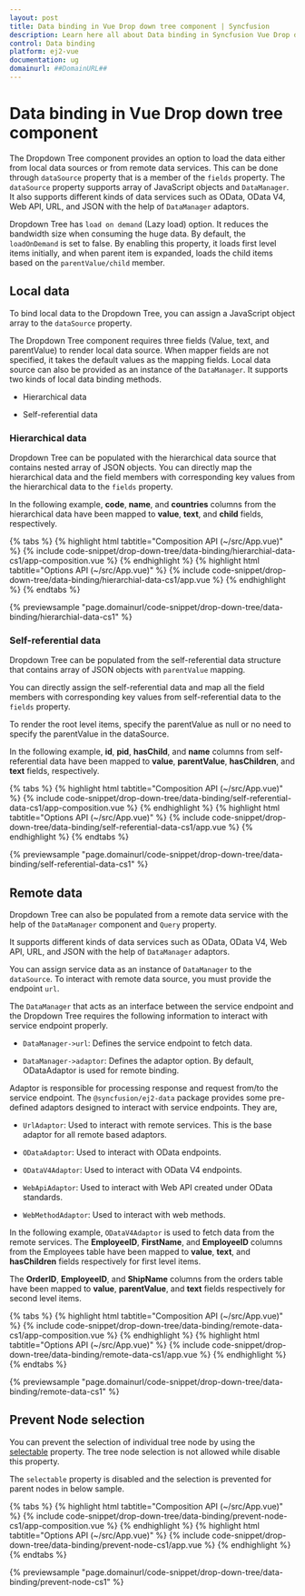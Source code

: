 ```yaml
---
layout: post
title: Data binding in Vue Drop down tree component | Syncfusion
description: Learn here all about Data binding in Syncfusion Vue Drop down tree component of Syncfusion Essential JS 2 and more.
control: Data binding 
platform: ej2-vue
documentation: ug
domainurl: ##DomainURL##
---
```


# Data binding in Vue Drop down tree component

The Dropdown Tree component provides an option to load the data either from local data sources or from remote data services. This can be done through `dataSource` property that is a member of the `fields` property. The `dataSource` property supports array of JavaScript objects and `DataManager`. It also supports different kinds of data services such as OData, OData V4, Web API, URL, and JSON with the help of `DataManager` adaptors.

Dropdown Tree has `load on demand` (Lazy load) option. It reduces the bandwidth size when consuming the huge data. By default, the `loadOnDemand` is set to false. By enabling this property, it loads first level items initially, and when parent item is expanded, loads the child items based on the `parentValue/child` member.

## Local data

To bind local data to the Dropdown Tree, you can assign a JavaScript object array to the `dataSource` property.

The Dropdown Tree component requires three fields (Value, text, and parentValue) to render local data source. When mapper fields are not specified, it takes the default values as the mapping fields. Local data source can also be provided as an instance of the `DataManager`. It supports two kinds of local data binding methods.

* Hierarchical data

* Self-referential data

### Hierarchical data

Dropdown Tree can be populated with the hierarchical data source that contains nested array of JSON objects. You can directly map the hierarchical data and the field members with corresponding key values from the hierarchical data to the `fields` property.

In the following example, **code**, **name**, and **countries** columns from the hierarchical data have been mapped to **value**, **text**, and **child** fields, respectively.

{% tabs %}
{% highlight html tabtitle="Composition API (~/src/App.vue)" %}
{% include code-snippet/drop-down-tree/data-binding/hierarchial-data-cs1/app-composition.vue %}
{% endhighlight %}
{% highlight html tabtitle="Options API (~/src/App.vue)" %}
{% include code-snippet/drop-down-tree/data-binding/hierarchial-data-cs1/app.vue %}
{% endhighlight %}
{% endtabs %}
        
{% previewsample "page.domainurl/code-snippet/drop-down-tree/data-binding/hierarchial-data-cs1" %}

### Self-referential data

Dropdown Tree can be populated from the self-referential data structure that contains array of JSON objects with `parentValue` mapping.

You can directly assign the self-referential data and map all the field members with corresponding key values from self-referential data to the `fields` property.

To render the root level items, specify the parentValue as null or no need to specify the parentValue in the dataSource.

In the following example, **id**, **pid**, **hasChild**, and **name** columns from self-referential data have been mapped to **value**, **parentValue**, **hasChildren**, and **text** fields, respectively.

{% tabs %}
{% highlight html tabtitle="Composition API (~/src/App.vue)" %}
{% include code-snippet/drop-down-tree/data-binding/self-referential-data-cs1/app-composition.vue %}
{% endhighlight %}
{% highlight html tabtitle="Options API (~/src/App.vue)" %}
{% include code-snippet/drop-down-tree/data-binding/self-referential-data-cs1/app.vue %}
{% endhighlight %}
{% endtabs %}
        
{% previewsample "page.domainurl/code-snippet/drop-down-tree/data-binding/self-referential-data-cs1" %}

## Remote data

Dropdown Tree can also be populated from a remote data service with the help of the `DataManager` component and `Query` property.

It supports different kinds of data services such as OData, OData V4, Web API, URL, and JSON with the help of `DataManager` adaptors.

You can assign service data as an instance of `DataManager` to the `dataSource`. To interact with remote data source, you must provide the endpoint `url`.

The `DataManager` that acts as an interface between the service endpoint and the Dropdown Tree requires the following information to interact with service endpoint properly.

* `DataManager->url`: Defines the service endpoint to fetch data.

* `DataManager->adaptor`: Defines the adaptor option. By default, ODataAdaptor is used for remote binding.

Adaptor is responsible for processing response and request from/to the service endpoint. The `@syncfusion/ej2-data` package provides some pre-defined adaptors designed to interact with service endpoints. They are,

* `UrlAdaptor`: Used to interact with remote services. This is the base adaptor for all remote based adaptors.

* `ODataAdaptor`: Used to interact with OData endpoints.

* `ODataV4Adaptor`: Used to interact with OData V4 endpoints.

* `WebApiAdaptor`: Used to interact with Web API created under OData standards.

* `WebMethodAdaptor`: Used to interact with web methods.

In the following example, `ODataV4Adaptor` is used to fetch data from the remote services. The **EmployeeID**, **FirstName**, and **EmployeeID** columns from the Employees table have been mapped to **value**, **text**, and **hasChildren** fields respectively for first level items.

The **OrderID**, **EmployeeID**, and **ShipName** columns from the orders table have been mapped to **value**, **parentValue**, and **text** fields respectively for second level items.

{% tabs %}
{% highlight html tabtitle="Composition API (~/src/App.vue)" %}
{% include code-snippet/drop-down-tree/data-binding/remote-data-cs1/app-composition.vue %}
{% endhighlight %}
{% highlight html tabtitle="Options API (~/src/App.vue)" %}
{% include code-snippet/drop-down-tree/data-binding/remote-data-cs1/app.vue %}
{% endhighlight %}
{% endtabs %}
        
{% previewsample "page.domainurl/code-snippet/drop-down-tree/data-binding/remote-data-cs1" %}

## Prevent Node selection

You can prevent the selection of individual tree node by using the [selectable](https://ej2.syncfusion.com/documentation/api/drop-down-tree/fieldsModel/#selectable) property. The tree node selection is not allowed while disable this property.

The `selectable` property is disabled and the selection is prevented for parent nodes in below sample.

{% tabs %}
{% highlight html tabtitle="Composition API (~/src/App.vue)" %}
{% include code-snippet/drop-down-tree/data-binding/prevent-node-cs1/app-composition.vue %}
{% endhighlight %}
{% highlight html tabtitle="Options API (~/src/App.vue)" %}
{% include code-snippet/drop-down-tree/data-binding/prevent-node-cs1/app.vue %}
{% endhighlight %}
{% endtabs %}
        
{% previewsample "page.domainurl/code-snippet/drop-down-tree/data-binding/prevent-node-cs1" %}
